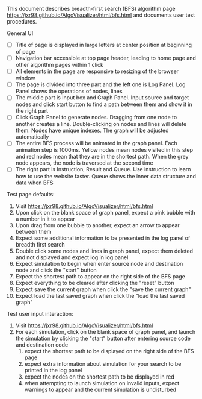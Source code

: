 This document describes breadth-first search (BFS) algorithm page https://jxr98.github.io/AlgoVisualizer/html/bfs.html and documents user test procedures.

General UI
- [ ] Title of page is displayed in large letters at center position at beginning of page
- [ ] Navigation bar accessible at top page header, leading to home page and other algorithm pages within 1 click
- [ ] All elements in the page are responsive to resizing of the browser window
- [ ] The page is divided into three part and the left one is Log Panel. Log Panel shows the operations of nodes, lines
- [ ] The middle part is Input box and Graph Panel. Input source and target nodes and click start button to find a path between them and show it in the right part
- [ ] Click Graph Panel to generate nodes. Dragging from one node to another creates a line. Double-clicking on nodes and lines will delete them. Nodes have unique indexes. The graph will be adjusted automatically
- [ ] The entire BFS process will be animated in the graph panel. Each animation step is 1000ms. Yellow nodes mean nodes visited in this step and red nodes mean that they are in the shortest path. When the grey node appears, the node is traversed at the second time
- [ ] The right part is Instruction, Result and Queue. Use instruction to learn how to use the website faster. Queue shows the inner data structure and data when BFS

Test page defaults:
1. Visit https://jxr98.github.io/AlgoVisualizer/html/bfs.html
2. Upon click on the blank space of graph panel, expect a pink bubble with a number in it to appear
3. Upon drag from one bubble to another, expect an arrow to appear between them
4. Expect some additional information to be presented in the log panel of breadth first search
5. Double click some nodes and lines in graph panel, expect them deleted and not displayed and expect log in log panel
6. Expect simulation to begin when enter source node and destination node and click the "start" button
7. Expect the shortest path to appear on the right side of the BFS page
8. Expect everything to be cleared after clicking the "reset" button
9. Expect save the current graph when click the "save the current graph"
10. Expect load the last saved graph when click the "load the last saved graph"

Test user input interaction:
1. Visit https://jxr98.github.io/AlgoVisualizer/html/bfs.html
2. For each simulation, click on the blank space of graph panel, and launch the simulation by clicking the "start" button after entering source code and destination code
   1. expect the shortest path to be displayed on the right side of the BFS page
   2. expect extra information about simulation for your search to be printed in the log panel
   3. expect the nodes on the shortest path to be displayed in red
   4. when attempting to launch simulation on invalid inputs, expect warnings to appear and the current simulation is undisturbed


